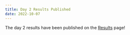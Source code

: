 ```yaml
---
title: Day 2 Results Published
date: 2022-10-07
---
```


The day 2 results have been published on the [Results](/contest/results) page!
